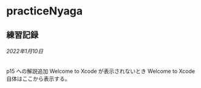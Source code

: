 # practiceNyaga
練習記録
---
###### 2022年1月10日
p15 への解説追加
Welcome to Xcode が表示されないとき
Welcome to Xcode 自体はここから表示する。
